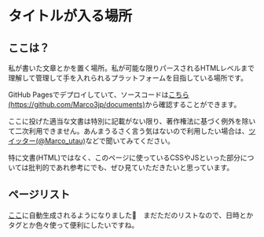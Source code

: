 <h1>タイトルが入る場所</h1>
<h2>ここは？</h2>
<p>私が書いた文章とかを置く場所。私が可能な限りパースされるHTMLレベルまで理解して管理して手を入れられるプラットフォームを目指している場所です。</p>
<p>GitHub Pagesでデプロイしていて、ソースコードは<a href="https://github.com/Marco3jp/documents" target="_blank">こちら(https://github.com/Marco3jp/documents)</a>から確認することができます。
</p>
<p>ここに投げた適当な文書は特別に記載がない限り、著作権法に基づく例外を除いて二次利用できません。あんまうるさく言う気はないので利用したい場合は、<a href="https://twitter.com/Marco_utau">ツイッター(@Marco_utau)</a>などで聞いてみてください。
</p>
<p>特に文書(HTML)ではなく、このページに使っているCSSやJSといった部分については批判的であれ参考にでも、ぜひ見ていただきたいと思っています。</p>
<h2>ページリスト</h2>
<p><a href="list.html">ここ</a>に自動生成されるようになりました🎉　まだただのリストなので、日時とかタグとか色々使って便利にしたいですね。</p>
